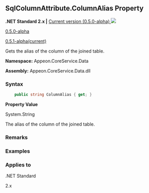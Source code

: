 ## **SqlColumnAttribute.ColumnAlias Property**

**.NET Standard 2.x |**  <a href="javascript:void(0)" class="dropdown">Current version (0.5.0-alpha) <img src="~/images/dropdown.png"/></a>

<div class="otherversions"  value="versdiv">

<a href="javascript:void(0)">0.5.0-alpha</a>

<a href="javascript:void(0)">0.5.1-alpha(current)</a>

</div>

Gets the alias of the column of the joined table.

 **Namespace:** Appeon.CoreService.Data

 **Assembly:** Appeon.CoreService.Data.dll

### **Syntax**

```c#
    public string ColumnAlias { get; }
```

**Property Value**

System.String

The alias of the column of the joined table.

### **Remarks**



### **Examples**



### **Applies to**

.NET Standard 

2.x